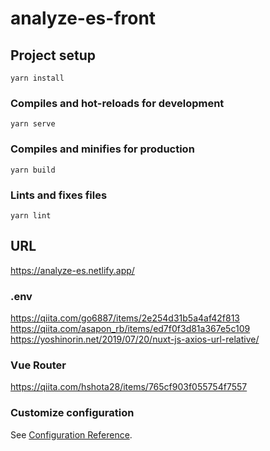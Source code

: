 # analyze-es-front

## Project setup
```
yarn install
```

### Compiles and hot-reloads for development
```
yarn serve
```

### Compiles and minifies for production
```
yarn build
```

### Lints and fixes files
```
yarn lint
```

## URL

https://analyze-es.netlify.app/

### .env
https://qiita.com/go6887/items/2e254d31b5a4af42f813  
https://qiita.com/asapon_rb/items/ed7f0f3d81a367e5c109  
https://yoshinorin.net/2019/07/20/nuxt-js-axios-url-relative/

### Vue Router
https://qiita.com/hshota28/items/765cf903f055754f7557  

### Customize configuration
See [Configuration Reference](https://cli.vuejs.org/config/).
